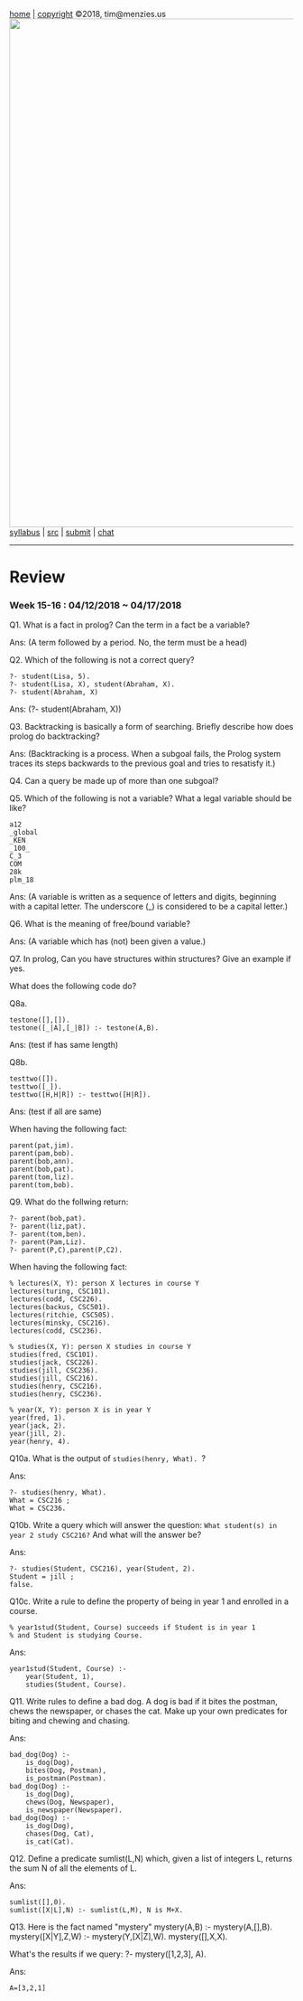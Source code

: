[home](http://tiny.cc/plm18) |
[copyright](https://github.com/txt/plm18/blob/master/LICENSE.md) &copy;2018, tim&commat;menzies.us
<br>
[<img width=900 src="https://raw.githubusercontent.com/txt/plm18/master/img/banner.png">](http://tiny.cc/plm18)<br>
[syllabus](https://github.com/txt/plm18/blob/master/doc/syllabus.md) |
[src](https://github.com/txt/plm18/tree/master/src) |
[submit](http://tiny.cc/plm18give) |
[chat](https://plm18.slack.com/)


______



# Review

### Week 15-16 : 04/12/2018 ~ 04/17/2018

Q1. What is a fact in prolog? Can the term in a fact be a variable?

Ans: (A term followed by a period. No, the term must be a head)


Q2. Which of the following is not a correct query?

	?- student(Lisa, 5). 
	?- student(Lisa, X), student(Abraham, X). 
	?- student(Abraham, X) 
	
	
Ans: (?- student(Abraham, X))


Q3. Backtracking is basically a form of searching. Briefly describe how does prolog do backtracking?

Ans: (Backtracking is a process. When a subgoal fails, the Prolog system traces its steps backwards to the previous goal and tries to resatisfy it.)

Q4. Can a query be made up of more than one subgoal?


Q5. Which of the following is not a variable? What a legal variable should be like?

	a12
	_global
	_KEN
	_100_
	C_3
	COM
	28k
	plm_18
	
Ans: (A variable is written as a sequence of letters and digits, beginning with a capital letter. The underscore (_) is considered to be a capital letter.)
	
Q6. What is the meaning of free/bound variable?

Ans: (A variable which has (not) been given a value.)

Q7. In prolog, Can you have structures within structures? Give an example if yes.



What does the following code do?

Q8a.

    testone([],[]).
    testone([_|A],[_|B]) :- testone(A,B).
	
Ans: (test if has same length)

Q8b.

    testtwo([]).
    testtwo([_]).
    testtwo([H,H|R]) :- testtwo([H|R]).	
	
Ans: (test if all are same)


When having the following fact:

	parent(pat,jim). 
	parent(pam,bob). 
	parent(bob,ann). 
	parent(bob,pat). 
	parent(tom,liz). 
	parent(tom,bob). 
	
Q9. What do the follwing return:

	?- parent(bob,pat).
	?- parent(liz,pat).
	?- parent(tom,ben).
	?- parent(Pam,Liz).
	?- parent(P,C),parent(P,C2).
	
	
When having the following fact:

	% lectures(X, Y): person X lectures in course Y
	lectures(turing, CSC101).
	lectures(codd, CSC226).
	lectures(backus, CSC501).
	lectures(ritchie, CSC505).
	lectures(minsky, CSC216).
	lectures(codd, CSC236).

	% studies(X, Y): person X studies in course Y
	studies(fred, CSC101).
	studies(jack, CSC226).
	studies(jill, CSC236).
	studies(jill, CSC216).
	studies(henry, CSC216).
	studies(henry, CSC236).

	% year(X, Y): person X is in year Y
	year(fred, 1).
	year(jack, 2).
	year(jill, 2).
	year(henry, 4).
	
Q10a. What is the output of `studies(henry, What). `?

Ans: 

	?- studies(henry, What).
	What = CSC216 ;
	What = CSC236.
	
Q10b. Write a query which will answer the question: `What student(s) in year 2 study CSC216?` And what will the answer be?

Ans: 

	?- studies(Student, CSC216), year(Student, 2).
	Student = jill ;
	false.
	
Q10c. Write a rule to define the property of being in year 1 and enrolled in a course.

	% year1stud(Student, Course) succeeds if Student is in year 1
	% and Student is studying Course.

Ans: 
	
	year1stud(Student, Course) :-
		year(Student, 1),
		studies(Student, Course).	

		
Q11. Write rules to define a bad dog. A dog is bad if it bites the postman, chews the newspaper, or chases the cat. Make up your own predicates for biting and chewing and chasing.

Ans: 

	bad_dog(Dog) :-
		is_dog(Dog),
		bites(Dog, Postman),
		is_postman(Postman).
	bad_dog(Dog) :-
		is_dog(Dog),
		chews(Dog, Newspaper),
		is_newspaper(Newspaper).
	bad_dog(Dog) :-
		is_dog(Dog),
		chases(Dog, Cat),
		is_cat(Cat).
		
Q12. Define a predicate sumlist(L,N) which, given a list of integers L, returns the sum N of all the elements of L.

Ans: 

	sumlist([],0).
	sumlist([X|L],N) :- sumlist(L,M), N is M+X.
   
   
Q13. Here is the fact named "mystery"
	mystery(A,B) :- 
	mystery(A,[],B).
	mystery([X|Y],Z,W) :- 
	mystery(Y,[X|Z],W).
	mystery([],X,X).

What's the results if we query:
	?- mystery([1,2,3], A).

Ans: 

	A=[3,2,1]
